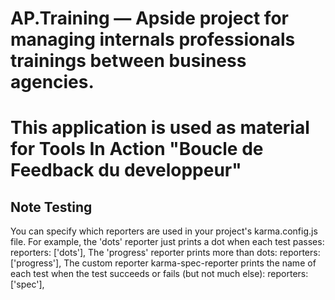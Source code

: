 # AP.Training — Apside project for managing internals professionals trainings between business agencies.
# This application is used as material for Tools In Action "Boucle de Feedback du developpeur" 





## Note Testing
You can specify which reporters are used in your project's karma.config.js file.
For example, the 'dots' reporter just prints a dot when each test passes:
reporters: ['dots'],
The 'progress' reporter prints more than dots:
reporters: ['progress'],
The custom reporter karma-spec-reporter prints the name of each test when the test succeeds or fails (but not much else):
reporters: ['spec'],
